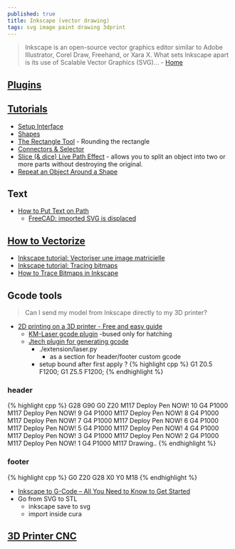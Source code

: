 ```yaml
---
published: true
title: Inkscape (vector drawing)
tags: svg image paint drawing 3dprint
---
```

> Inkscape is an open-source vector graphics editor similar to Adobe Illustrator, Corel Draw, Freehand, or Xara X. What sets Inkscape apart is its use of Scalable Vector Graphics (SVG)... - [Home](https://inkscape.org/)

## [Plugins](https://inkscape.org/gallery/=extension/?page=1&)

## [Tutorials](https://inkscape.org/learn/tutorials/)
- [Setup Interface](https://www.youtube.com/watch?v=nGgKOB2php0)
- [Shapes](https://inkscape.org/doc/tutorials/shapes/tutorial-shapes.html)
- [The Rectangle Tool](https://www.tutorviacomputer.com/inkscape/inkscape-rectangle-tool/) - Rounding the rectangle
- [Connectors & Selector](https://inkscape.org/news/2021/05/24/welcome-inkscape-11/)
- [Slice (& dice) Live Path Effect](https://inkscape.org/news/2021/05/24/welcome-inkscape-11/) -  allows you to split an object into two or more parts without destroying the original.
- [Repeat an Object Around a Shape](https://www.youtube.com/watch?v=3jve45Z60iU)

## Text
- [How to Put Text on Path](https://www.youtube.com/watch?v=VwOYO9cAows)
	- [FreeCAD: imported SVG is displaced](https://stackoverflow.com/questions/59882289/freecad-imported-svg-is-displaced)

## [How to Vectorize](https://goinkscape.com/how-to-vectorize-in-inkscape/)
- [Inkscape tutorial: Vectoriser une image matricielle](https://inkscape.org/fr/doc/tutorials/tracing/tutorial-tracing.fr.html)
- [Inkscape tutorial: Tracing bitmaps](https://inkscape.org/doc/tutorials/tracing/tutorial-tracing.html)
- [How to Trace Bitmaps in Inkscape](https://www.norwegiancreations.com/2015/08/how-to-trace-bitmaps-in-inkscape/)

## Gcode tools
> Can I send my model from Inkscape directly to my 3D printer?

- [2D printing on a 3D printer - Free and easy guide](https://www.youtube.com/watch?v=CuWZWAfBsm8)
	- [KM-Laser gcode plugin](https://github.com/KnoxMakers/KM-Laser)
    	-bused only for hatching
    - [Jtech plugin for generating gcode](https://jtechphotonics.com/?page_id=1980)
    	- ./extension/laser.py
        	- as a section for header/footer custom gcode
		- setup bound after first apply ?
{% highlight cpp %}
G1 Z0.5 F1200;
G1 Z5.5 F1200;
{% endhighlight %}

### header
{% highlight cpp %}
G28
G90
G0 Z20
M117 Deploy Pen NOW! 10
G4 P1000
M117 Deploy Pen NOW! 9
G4 P1000
M117 Deploy Pen NOW! 8
G4 P1000
M117 Deploy Pen NOW! 7
G4 P1000
M117 Deploy Pen NOW! 6
G4 P1000
M117 Deploy Pen NOW! 5
G4 P1000
M117 Deploy Pen NOW! 4
G4 P1000
M117 Deploy Pen NOW! 3
G4 P1000
M117 Deploy Pen NOW! 2
G4 P1000
M117 Deploy Pen NOW! 1
G4 P1000
M117 Drawing..
{% endhighlight %}

### footer
{% highlight cpp %}
G0 Z20
G28 X0 Y0
M18
{% endhighlight %}


- [Inkscape to G-Code – All You Need to Know to Get Started](https://all3dp.com/2/inkscape-g-code-all-you-need-to-know-to-get-started/)
- Go from SVG to STL
	- inkscape save to svg
    - import inside cura

## [3D Printer CNC](https://www.youtube.com/watch?v=xoji-oqLSCY)
